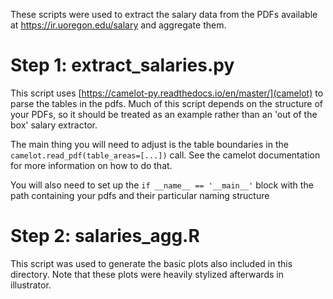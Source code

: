 These scripts were used to extract the salary data from the PDFs available at https://ir.uoregon.edu/salary and aggregate them.

# Step 1:  extract_salaries.py

This script uses [https://camelot-py.readthedocs.io/en/master/](camelot) to parse the tables in the pdfs. Much of this script depends on the structure of your PDFs, so it should be treated as an example rather than an 'out of the box' salary extractor.

The main thing you will need to adjust is the table boundaries in the `camelot.read_pdf(table_areas=[...])` call. See the camelot documentation for more information on how to do that.

You will also need to set up the `if __name__ == '__main__'` block with the path containing your pdfs and their particular naming structure

# Step 2: salaries_agg.R

This script was used to generate the basic plots also included in this directory. Note that these plots were heavily stylized afterwards in illustrator.

